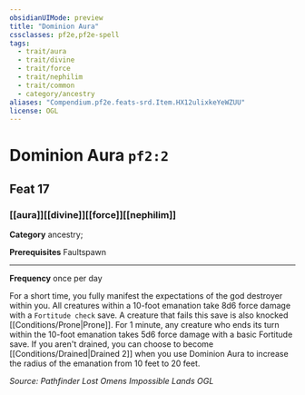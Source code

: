```yaml
---
obsidianUIMode: preview
title: "Dominion Aura"
cssclasses: pf2e,pf2e-spell
tags:
  - trait/aura
  - trait/divine
  - trait/force
  - trait/nephilim
  - trait/common
  - category/ancestry
aliases: "Compendium.pf2e.feats-srd.Item.HX12ulixkeYeWZUU"
license: OGL
---
```

# Dominion Aura `pf2:2`
## Feat 17
### [[aura]][[divine]][[force]][[nephilim]]

**Category** ancestry; 



**Prerequisites** Faultspawn
* * *
**Frequency** once per day

For a short time, you fully manifest the expectations of the god destroyer within you. All creatures within a 10-foot emanation take 8d6 force damage with a `Fortitude check` save. A creature that fails this save is also knocked [[Conditions/Prone|Prone]]. For 1 minute, any creature who ends its turn within the 10-foot emanation takes 5d6 force damage with a basic Fortitude save. If you aren't drained, you can choose to become [[Conditions/Drained|Drained 2]] when you use Dominion Aura to increase the radius of the emanation from 10 feet to 20 feet.

*Source: Pathfinder Lost Omens Impossible Lands*
*OGL*